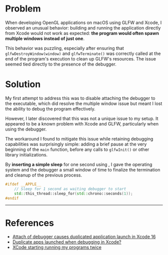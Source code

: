 
# Problem

When developing OpenGL applications on macOS using GLFW and Xcode, I observed an unusual behavior: building and running the application directly from Xcode would not work as expected: **the program would often spawn multiple windows instead of just one**.

This behavior was puzzling, especially after ensuring that `glfwDestroyWindow(window)` and `glfwTerminate()` was correctly called at the end of the program's execution to clean up GLFW's resources. The issue seemed tied directly to the presence of the debugger.


# Solution

My first attempt to address this was to disable attaching the debugger to the executable, which did resolve the multiple window issue but meant I lost the ability to debug the program effectively.

However, I later discovered that this was not a unique issue to my setup. It appeared to be a known problem with Xcode and GLFW, particularly when using the debugger.

The workaround I found to mitigate this issue while retaining debugging capabilities was surprisingly simple: adding a brief pause at the very beginning of the `main` function, before any calls to `glfwInit()` or other library initializations. 

By **inserting a simple sleep** for one second using , I gave the operating system and the debugger a small window of time to finalize the termination and cleanup of the previous process.

```cpp
#ifdef __APPLE__
    // Sleep for 1 second as waiting debugger to start
    std::this_thread::sleep_for(std::chrono::seconds(1));
#endif
```



---
# References

- [Attach of debugger causes duplicated application launch in Xcode 16](https://github.com/glfw/glfw/issues/2634)
- [Duplicate apps launched when debugging in Xcode?](https://developer.apple.com/forums/thread/765445)
- [XCode starting running my programs twice](https://www.reddit.com/r/Xcode/comments/1g7640w/xcode_starting_running_my_programs_twice/)
